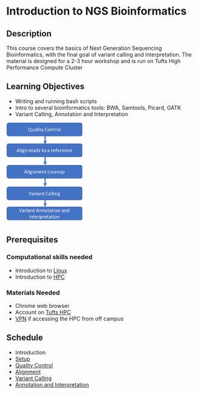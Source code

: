 # Introduction to NGS Bioinformatics

## Description
This course covers the basics of Next Generation Sequencing Bioinformatics, with the final goal of variant calling and interpretation.
The material is designed for a 2-3 hour workshop and is run on Tufts High Performance Compute Cluster

## Learning Objectives
- Writing and running bash scripts
- Intro to several bioinformatics tools: BWA, Samtools, Picard, GATK
- Variant Calling, Annotation and Interpretation

<img src="img/workflow.png" width="200">

## Prerequisites

### Computational skills needed
- Introduction to [Linux](https://tufts.box.com/s/x9aflewr2qw59pcbgcghbo9muykbi4ju)
- Introduction to [HPC](https://tufts.box.com/s/yubnzxnpih14hd80mbfxqrkdri8s2nws)

### Materials Needed
- Chrome web browser
- Account on [Tufts HPC](https://access.tufts.edu/research-cluster-account)
- [VPN](https://access.tufts.edu/vpn) if accessing the HPC from off campus

## Schedule
- Introduction
- [Setup](lessons/01_Setup.md)
- [Quality Control](lessons/02_Quality_Control.md)
- [Alignment](lessons/03_Alignment.md)
- [Variant Calling](lessons/04_Variant_Calling.md)
- [Annotation and Interpretation](lessons/05_Annotation_Interpretation.md)


